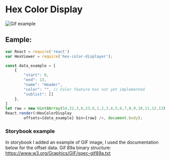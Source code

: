 # Hex Color Display

![Gif example](https://github.com/dolby360/hex_color_displayer/blob/master/assets/Capture.PNG?raw=true)

## Eample:
```js
var React = require('react')
var HexViewer = require('hex-color-displayer');

const data_example = [
    {
        "start": 0,
        "end": 13,
        "name": "Header",
        "color": "", // Color feature has not yet implemented
        "sublist": []
    },
]
let raw = new Uint8Array(54,22,3,6,23,6,1,2,3,4,5,6,7,8,9,10,11,12,13);
React.render(<HexColorDisplay 
        offsets={data_example} bin={raw} />, document.body);
```


### Storybook example
In storybook I added an example of GIF image, I used the documentation below for the offset data.
Gif 89a binary structure:
https://www.w3.org/Graphics/GIF/spec-gif89a.txt
